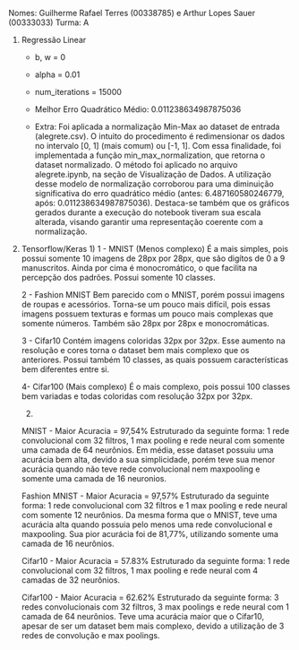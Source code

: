 Nomes: Guilherme Rafael Terres (00338785) e Arthur Lopes Sauer (00333033)
Turma: A

1) Regressão Linear
    - b, w = 0
    - alpha = 0.01
    - num_iterations = 15000
    - Melhor Erro Quadrático Médio: 0.011238634987875036

    - Extra: 
    Foi aplicada a normalização Min-Max ao dataset de entrada (alegrete.csv). O intuito do procedimento é redimensionar os dados no intervalo [0, 1] (mais comum) ou [-1, 1]. Com essa finalidade, foi implementada a função min_max_normalization, que retorna o dataset normalizado. O método foi aplicado no arquivo alegrete.ipynb, na seção de Visualização de Dados. 
    A utilização desse modelo de normalização corroborou para uma diminuição significativa do erro quadrático médio (antes: 6.487160580246779, após: 0.011238634987875036). Destaca-se também que os gráficos gerados durante a execução do notebook tiveram sua escala alterada, visando garantir uma representação coerente com a normalização.

2) Tensorflow/Keras 
   1)
    1 - MNIST (Menos complexo)
    É a mais simples, pois possui somente 10 imagens de 28px por 28px, que são digítos de 0 a 9 manuscritos. Ainda por cima é monocromático, o que facilita na percepção dos padrões. Possui somente 10 classes.
    
    2 - Fashion MNIST
    Bem parecido com o MNIST, porém possui imagens de roupas e acessórios. Torna-se um pouco mais difícil, pois essas imagens possuem texturas e formas um pouco mais complexas que somente números. Também são 28px por 28px e monocromáticas.
    
    3 - Cifar10
    Contém imagens coloridas 32px por 32px. Esse aumento na resolução e cores torna o dataset bem mais complexo que os anteriores. Possui também 10 classes, as quais possuem características bem diferentes entre si. 
    
    4- Cifar100 (Mais complexo)
    É o mais complexo, pois possui 100 classes bem variadas e todas coloridas com resolução 32px por 32px.

   2)
    MNIST - Maior Acuracia = 97,54%
    Estruturado da seguinte forma: 1 rede convolucional com 32 filtros, 1 max pooling e rede neural com somente uma camada de 64 neurônios.
    Em média, esse dataset possuiu uma acurácia bem alta, devido a sua simplicidade, porém teve sua menor acurácia quando não teve rede convolucional nem maxpooling e somente uma camada de 16 neuronios.

    Fashion MNIST - Maior Acuracia = 97,57%
    Estruturado da seguinte forma: 1 rede convolucional com 32 filtros e 1 max pooling e rede neural com somente 12 neurônios.
    Da mesma forma que o MNIST, teve uma acurácia alta quando possuia pelo menos uma rede convolucional e maxpooling. Sua pior acurácia foi de 81,77%, utilizando somente uma camada de 16 neurônios.

    Cifar10 - Maior Acuracia = 57.83%
    Estruturado da seguinte forma: 1 rede convolucional com 32 filtros, 1 max pooling e rede neural com 4 camadas de 32 neurônios.

    Cifar100 - Maior Acuracia = 62.62%
    Estruturado da seguinte forma: 3 redes convolucionais com 32 filtros, 3 max poolings e rede neural com 1 camada de 64 neurônios.
    Teve uma acurácia maior que o Cifar10, apesar de ser um dataset bem mais complexo, devido a utilização de 3 redes de convolução e max poolings.



